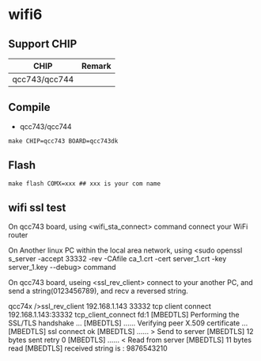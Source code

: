 # wifi6

## Support CHIP

|      CHIP        | Remark |
|:----------------:|:------:|
|qcc743/qcc744       |        |

## Compile

- qcc743/qcc744

```
make CHIP=qcc743 BOARD=qcc743dk
```

## Flash

```
make flash COMX=xxx ## xxx is your com name
```

## wifi ssl test

On qcc743 board, using <wifi_sta_connect> command connect your WiFi router

On Another linux PC within the local area network, using <sudo openssl s_server -accept 33332 -rev -CAfile ca_1.crt -cert server_1.crt -key server_1.key --debug> command

On qcc743 board, useing <ssl_rev_client> connect to your another PC, and send a string(0123456789), and recv a reversed string.

qcc74x />ssl_rev_client 192.168.1.143 33332
tcp client connect 192.168.1.143:33332
tcp_client_connect fd:1
[MBEDTLS] Performing the SSL/TLS handshake ... 
[MBEDTLS] ...... Verifying peer X.509 certificate ... 
[MBEDTLS] ssl connect ok
[MBEDTLS] ...... > Send to server
[MBEDTLS] 12 bytes sent retry 0
[MBEDTLS] ...... < Read from server
[MBEDTLS] 11 bytes read
[MBEDTLS] received string is : 9876543210
